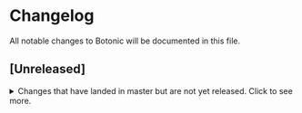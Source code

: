 # Changelog

All notable changes to Botonic will be documented in this file.

## [Unreleased]

<details>
  <summary>
    Changes that have landed in master but are not yet released.
    Click to see more.
  </summary>
  
## [0.31.0] - 2024-mm-dd

### Added

### Changed

- [upgrade to `react 18`](https://github.com/hubtype/botonic/pull/2939)
- [`WebchatApp` with typescript](https://github.com/hubtype/botonic/pull/2945)
- [`Webchat` component with typescript](https://github.com/hubtype/botonic/pull/2947)
- [`Header` component with typescript](https://github.com/hubtype/botonic/pull/2949)

### Fixed

</details>
